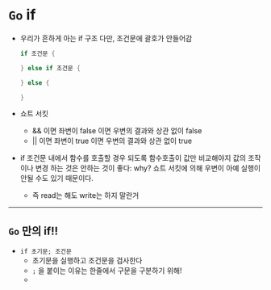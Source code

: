# `Go` if

- 우리가 흔하게 아는 if 구조 다만, 조건문에 괄호가 안들어감

  ```go
  if 조건문 {

  } else if 조건문 {

  } else {

  }
  ```

- 쇼트 서킷
  - && 이면 좌변이 false 이면 우변의 결과와 상관 없이 false
  - || 이면 좌변이 true 이면 우변의 결과와 상관 없이 true
- if 조건문 내에서 함수를 호출할 경우 되도록 함수호출이 값만 비교해야지 값의 조작이나 변경 하는 것은 안하는 것이 좋다: why? 쇼트 서킷에 의해 우변이 아예 실행이 안될 수도 있기 때문이다.
  - 즉 read는 해도 write는 하지 말란거
---
## `Go` 만의 if!!
- `if 초기문; 조건문`
  - 초기문을 실행하고 조건문을 검사한다
  - `;` 을 붙이는 이유는 한줄에서 구문을 구분하기 위해!
  - 